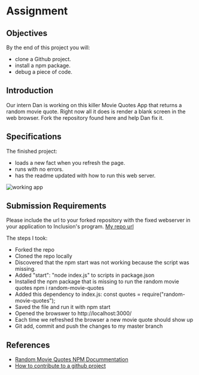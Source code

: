 # Assignment

## Objectives

By the end of this project you will:

- clone a Github project.
- install a npm package.
- debug a piece of code.

## Introduction

Our intern Dan is working on this killer Movie Quotes App that returns a random movie quote. Right now all it does is render a blank screen in the web browser. Fork the repository found here and help Dan fix it.  

## Specifications

The finished project:

- loads a new fact when you refresh the page.
- runs with no errors.
- has the readme updated with how to run this web server.

![working app](app.gif)

## Submission Requirements

Please include the url to your forked repository with the fixed webserver in your application to Inclusion's program.
[My repo url](https://github.com/jencwong/application_assignment)

The steps I took:
- Forked the repo
- Cloned the repo locally
- Discovered that the npm start was not working because the script was missing.  
- Added "start": "node index.js" to scripts in package.json
- Installed the npm package that is missing to run the random movie quotes npm i random-movie-quotes 
- Added this dependency to index.js: const quotes = require("random-movie-quotes");
- Saved the file and run it with npm start
- Opened the browswer to http://localhost:3000/
- Each time we refreshed the browser a new movie quote should show up
- Git add, commit and push the changes to my master branch

## References

- [Random Movie Quotes NPM Docummentation](https://www.npmjs.com/package/random-movie-quotes)
- [How to contribute to a github project](https://akrabat.com/the-beginners-guide-to-contributing-to-a-github-project/)
